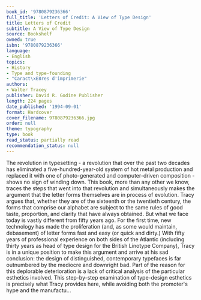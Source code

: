 ```yaml
---
book_id: '9780879236366'
full_title: 'Letters of Credit: A View of Type Design'
title: Letters of Credit
subtitle: A View of Type Design
source: Bookshelf
owned: true
isbn: '9780879236366'
language:
- English
topics:
- History
- Type and type-founding
- "Caract\xE8res d'imprimerie"
authors:
- Walter Tracey
publisher: David R. Godine Publisher
length: 224 pages
date_published: '1994-09-01'
format: Hardcover
cover_filename: 9780879236366.jpg
order: null
theme: typography
type: book
read_status: partially read
recommendation_status: null
---
```

The revolution in typesetting - a revolution that over the past two decades has eliminated a five-hundred-year-old system of hot metal production and replaced it with one of photo-generated and computer-driven composition - shows no sign of winding down. This book, more than any other we know, traces the steps that went into that revolution and simultaneously makes the argument that the letter forms themselves are in process of evolution. Tracy argues that, whether they are of the sixteenth or the twentieth century, the forms that comprise our alphabet are subject to the same rules of good taste, proportion, and clarity that have always obtained. But what we face today is vastly different from fifty years ago. For the first time, new technology has made the proliferation (and, as some would maintain, debasement) of letter forms fast and easy (or quick and dirty.) With fifty years of professional experience on both sides of the Atlantic (including thirty years as head of type design for the British Linotype Company), Tracy is in a unique position to make this argument and arrive at his sad conclusion: the design of distinguished, contemporary typefaces is far outnumbered by the mediocre and downright bad. Part of the reason for this deplorable deterioration is a lack of critical analysis of the particular esthetics involved. This step-by-step examination of type-design esthetics is precisely what Tracy provides here, while avoiding both the promoter's hype and the manufactu...
